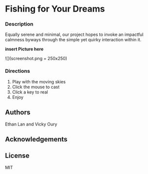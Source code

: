 # Fishing for Your Dreams

### Description
Equally serene and minimal, our project hopes to invoke an impactful calmness byways through the simple yet quirky interaction within it. 

**insert Picture here**

![](screenshot.png = 250x250)

### Directions

1. Play with the moving skies
2. Click the mouse to cast
3. Click a key to real
3. Enjoy

## Authors
Ethan Lan and Vicky Oury

## Acknowledgements



## License

MIT
